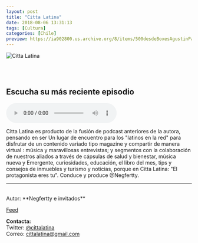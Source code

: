 ```yaml
---
layout: post
title: "Citta Latina"
date: 2018-08-06 13:31:13
tags: [Cultura]
categories: [Chile]
preview: https://ia902800.us.archive.org/8/items/500desdeBoxesAgustinPalmeiro/300-EstoEsPodcasting-NegfrecttisMillanPerez.png
---
```


![Citta Latina](https://ia902800.us.archive.org/8/items/500desdeBoxesAgustinPalmeiro/500-estoEsPodcasting-NegfrecttisMillanPerez.png)

<br/>
<br/>

## Escucha su más reciente episodio

<!--reproductor-feed=https://www.spreaker.com/show/1530271/episodes/feed-->
<!--reproductor-start-->
<audio id="audio" preload="auto" controls="" src="https://api.spreaker.com/download/episode/15390757/citta_latina_y_hablemos_espa_ol.mp3"></audio>
<!--reproductor-end-->

Citta Latina es producto de la fusión de podcast anteriores de la autora, pensando en ser Un lugar de encuentro para los "latinos en la red" para disfrutar de un contenido variado tipo magazine y compartir de manera virtual : música y maravillosas entrevistas; y segmentos con la colaboración de nuestros aliados a través de cápsulas de salud y bienestar, música nueva y Emergente, curiosidades, educación, el libro del mes, tips y consejos de inmuebles y turismo y noticias, porque en Citta Latina: "El protagonista eres tu". Conduce y produce @Negfertty.  

_ _ _

<br>
Autor: **Negfertty e invitados**  

[Feed](https://www.spreaker.com/show/1530271/episodes/feed)  


**Contacta:**  
Twitter: [@cittalatina](https://twitter.com/cittalatina)  
Correo: [cittalatina@gmail.com](mailto:cittalatina@gmail.com)  

